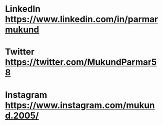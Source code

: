 # LinkedIn   https://www.linkedin.com/in/parmarmukund
# Twitter    https://twitter.com/MukundParmar58
# Instagram  https://www.instagram.com/mukund.2005/
